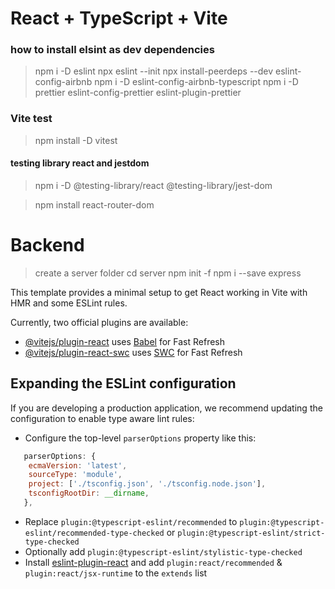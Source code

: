 # React + TypeScript + Vite
### how to install elsint as dev dependencies
> npm i -D eslint
> npx eslint --init
> npx install-peerdeps --dev eslint-config-airbnb
> npm i -D eslint-config-airbnb-typescript
> npm i -D prettier eslint-config-prettier eslint-plugin-prettier

### Vite test
> npm install -D vitest


#### testing library react and jestdom
> npm i -D @testing-library/react @testing-library/jest-dom

> npm install react-router-dom

# Backend
> create a server folder 
> cd server 
> npm init -f
> npm i --save express






This template provides a minimal setup to get React working in Vite with HMR and some ESLint rules.

Currently, two official plugins are available:

- [@vitejs/plugin-react](https://github.com/vitejs/vite-plugin-react/blob/main/packages/plugin-react/README.md) uses [Babel](https://babeljs.io/) for Fast Refresh
- [@vitejs/plugin-react-swc](https://github.com/vitejs/vite-plugin-react-swc) uses [SWC](https://swc.rs/) for Fast Refresh

## Expanding the ESLint configuration

If you are developing a production application, we recommend updating the configuration to enable type aware lint rules:

- Configure the top-level `parserOptions` property like this:

```js
   parserOptions: {
    ecmaVersion: 'latest',
    sourceType: 'module',
    project: ['./tsconfig.json', './tsconfig.node.json'],
    tsconfigRootDir: __dirname,
   },
```

- Replace `plugin:@typescript-eslint/recommended` to `plugin:@typescript-eslint/recommended-type-checked` or `plugin:@typescript-eslint/strict-type-checked`
- Optionally add `plugin:@typescript-eslint/stylistic-type-checked`
- Install [eslint-plugin-react](https://github.com/jsx-eslint/eslint-plugin-react) and add `plugin:react/recommended` & `plugin:react/jsx-runtime` to the `extends` list




